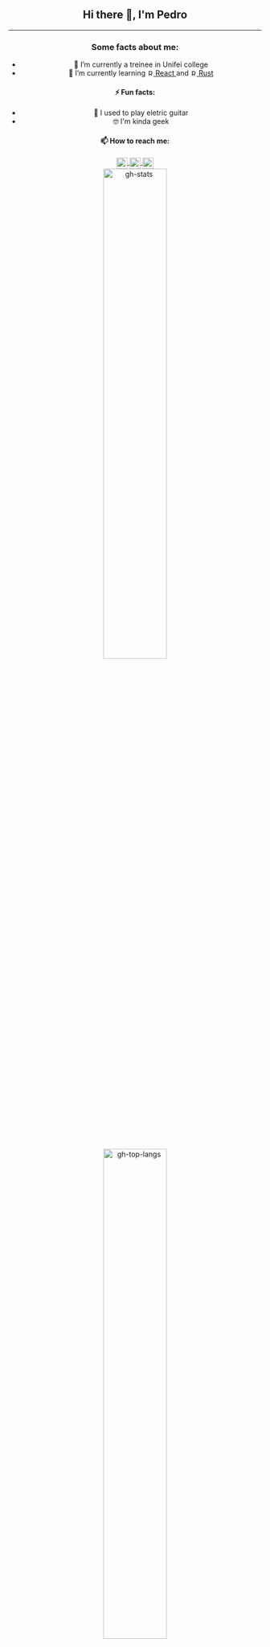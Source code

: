 <!--
**ppcamp/ppcamp** is a ✨ _special_ ✨ repository because its `README.md` (this file) appears on your GitHub profile.

Here are some ideas to get you started:

-  ...
- 👯 I’m looking to collaborate on ...
- 🤔 I’m looking for help with ...
- 💬 Ask me about ...
-->

<!-- Code itself -->
<h2 align="center"> Hi there 👋, I'm Pedro </h2>
<hr/>

<div align="center">
  <h3 align="center"> Some facts about me: </h3>
  <ul>
    <li> 🔭 I’m currently a treinee in Unifei college </li>
    <li> 🌱 I’m currently learning
      <a href="https://reactjs.org/">
        <img class="react" alt="React" width="12px" src="https://cdn.jsdelivr.net/npm/simple-icons@v3/icons/react.svg" />
        React
      </a>
      and
      <a href="https://www.rust-lang.org/">
        <img class="react" alt="Rust" width="12px" src="https://cdn.jsdelivr.net/npm/simple-icons@v3/icons/rust.svg" />
        Rust
      </a>
    </li>
  </ul>

  <h4 align="center"> ⚡ Fun facts: </h4>
  <ul>
    <li> 🎸 I used to play eletric guitar </li>
    <li> 🤓 I'm kinda geek </li>
  </ul>

  <h4 align="center"> 📫 How to reach me: </h4>
  <div align="center">
    <a href="https://linkedin.com/in/ppcamp">
      <img align="center" alt="LinkedIn" width="22px" src="https://cdn.jsdelivr.net/npm/simple-icons@v3/icons/linkedin.svg" />
    </a>
    <a href="mailto:p.augustocampos@gmail.com?subject=Contact from github">
      <img align="center" alt="Instagram" width="22px" src="https://cdn.jsdelivr.net/npm/simple-icons@v3/icons/gmail.svg" />
    </a>
    <a href="https://api.whatsapp.com/send?phone=+5533991143034">
      <img align="center" alt="Instagram" width="22px" src="https://cdn.jsdelivr.net/npm/simple-icons@v3/icons/whatsapp.svg" />
    </a>
  </div>
</div>

<div align="center">
  <img alt="gh-stats" width="50%" align="center" src="https://github-readme-stats.vercel.app/api?username=ppcamp&show_icons=true&theme=radical&hide_border=true" />
  <br/>
  <img alt="gh-top-langs" width="50%" align="center" src="https://github-readme-stats.vercel.app/api/top-langs/?username=ppcamp&layout=compact&langs_count=10&show_icons=true&theme=radical&hide_border=true" />
</div>

<!-- More configs in
themes: https://github.com/anuraghazra/github-readme-stats#themes
-->
